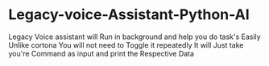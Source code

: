# Legacy-voice-Assistant-Python-AI
Legacy Voice assistant will Run in background and help you do task's Easily Unlike cortona You will not need to Toggle it repeatedly It will Just take you're Command as input and print the Respective Data 
